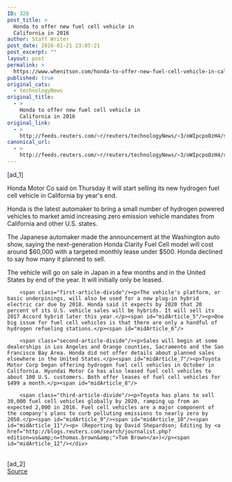 ```yaml
---
ID: 328
post_title: >
  Honda to offer new fuel cell vehicle in
  California in 2016
author: Staff Writer
post_date: 2016-01-21 23:05:21
post_excerpt: ""
layout: post
permalink: >
  https://www.whenitson.com/honda-to-offer-new-fuel-cell-vehicle-in-california-in-2016/
published: true
original_cats:
  - technologyNews
original_title:
  - >
    Honda to offer new fuel cell vehicle in
    California in 2016
original_link:
  - >
    http://feeds.reuters.com/~r/reuters/technologyNews/~3/oWIpcpoOzH4/story01.htm
canonical_url:
  - >
    http://feeds.reuters.com/~r/reuters/technologyNews/~3/oWIpcpoOzH4/story01.htm
---
```

 [ad_1]
<br><div id="articleText">
<span id="midArticle_start"/>

<span id="midArticle_0"/><span class="focusParagraph" readability="3"><p><span class="articleLocatio&lt;/span&gt;n">Honda Motor Co said on Thursday it will start selling its new hydrogen fuel cell vehicle in California by year's end.</span></p></span><span id="midArticle_1"/><p>Honda is the latest automaker to bring a small number of hydrogen powered vehicles to market amid increasing zero emission vehicle mandates from California and other U.S. states.</p><span id="midArticle_2"/><p>The Japanese automaker made the announcement at the Washington auto show, saying the next-generation Honda Clarity Fuel Cell model will cost around $60,000 with a targeted monthly lease under $500. Honda declined to say how many it planned to sell.</p><span id="midArticle_3"/><p>The vehicle will go on sale in Japan in a few months and in the United States by end of the year. It will initially only be leased.</p><span id="midArticle_4"/>
        
        <span class="first-article-divide"/><p>The vehicle's platform, or basic underpinings, will also be used for a new plug-in hybrid electric car due by 2018. Honda said it expects by 2020 that 20 percent of its U.S. vehicle sales will be hybrids. It will sell its 2017 Accord hybrid later this year.</p><span id="midArticle_5"/><p>One big issue for fuel cell vehicles is that there are only a handful of hydrogen refueling stations.</p><span id="midArticle_6"/>
        
        <span class="second-article-divide"/><p>Sales will begin at some dealerships in Los Angeles and Orange counties, Sacramento and the San Francisco Bay Area. Honda did not offer details about planned sales elsewhere in the United States.</p><span id="midArticle_7"/><p>Toyota Motor Corp began offering hydrogen fuel cell vehicles in October in California. Hyundai Motor Co has also leased fuel cell vehicles to about 100 U.S. customers. Both offer leases of fuel cell vehicles for $499 a month.</p><span id="midArticle_8"/>
        
        <span class="third-article-divide"/><p>Toyota has plans to sell 30,000 fuel cell vehicles globally by 2020, ramping up from an expected 2,000 in 2016. Fuel cell vehicles are a major component of the company's plans to curb polluting emissions to nearly zero by 2050.</p><span id="midArticle_9"/><span id="midArticle_10"/><span id="midArticle_11"/><p> (Reporting by David Shepardson; Editing by <a href="http://blogs.reuters.com/search/journalist.php?edition=us&amp;n=thomas.brown&amp;">Tom Brown</a>)</p><span id="midArticle_12"/></div>
<br>[ad_2]
<br><a href="http://feeds.reuters.com/~r/reuters/technologyNews/~3/oWIpcpoOzH4/story01.htm">Source </a>